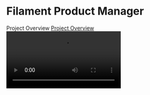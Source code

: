
# Filament Product Manager 

Project Overview
[Project Overview](https://drive.google.com/file/d/1e7kROvWULUKgo6C9CLb1zgQi9ss9bLyG/view?usp=sharing)
<video src="https://drive.google.com/file/d/1e7kROvWULUKgo6C9CLb1zgQi9ss9bLyG/view?usp=sharing" width="300" />
